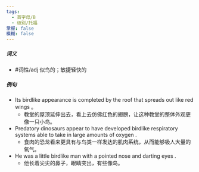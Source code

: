```yaml
---
tags:
  - 首字母/B
  - 级别/托福
掌握: false
模糊: false
---
```

##### 词义
- #词性/adj  似鸟的；敏捷轻快的
##### 例句
- Its birdlike appearance is completed by the roof that spreads out like red wings 。
	- 教堂的屋顶延伸出去，看上去仿佛红色的翅膀，让这种教堂的整体外观更像一只小鸟。
- Predatory dinosaurs appear to have developed birdlike respiratory systems able to take in large amounts of oxygen .
	- 食肉的恐龙看来更具有与鸟类一样发达的肌肉系统，从而能够吸人大量的氧气。
- He was a little birdlike man with a pointed nose and darting eyes .
	- 他长着尖尖的鼻子，眼睛突出，有些像鸟。
